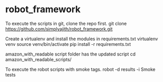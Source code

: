 # robot_framework

To execute the scripts in git, clone the repo first.
git clone https://github.com/simplyajith/robot_framework.git

Create a virtualenv and install the modules in requirements.txt
virtualenv venv
source venv/bin/activate
pip install -r requirements.txt


amazon_with_readable script folder has the updated script
cd amazon_with_readable_scripts/ 

To execute the robot scripts with smoke tags.
robot -d results -i Smoke tests

